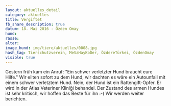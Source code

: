 ```yaml
---
layout: aktuelles_detail
category: aktuelles
title: Vergiftet
fb_share_description: true
datum: 18. Mai 2016 - Özden Omay
hund:
rasse:
alter:
image_hund: img/tiere/aktuelles/0008.jpg
hash_tag: Tierschutzverein, MeSaHayKoDer, ÖzdereTürkei, ÖzdenOmay
visible: true
---
```


Gestern früh kam ein Anruf: "Ein schwer verletzter Hund braucht eure Hilfe." Wir eilten sofort zu dem Hund, wir dachten es wäre ein Autounfall mit einem schwer verletztem Hund.
Nein, der Hund ist ein Rattengift-Opfer. Er wird in der Atlas Veteriner Kliniği behandel. Der Zustand des armen Hundes ist sehr kritisch, wir hoffen das Beste für ihn :-( Wir werden weiter berichten.
